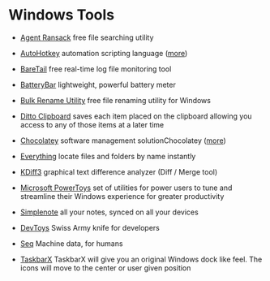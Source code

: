 # Windows Tools

* [Agent Ransack](https://www.mythicsoft.com/agentransack/) free file searching utility

* [AutoHotkey](https://www.autohotkey.com/) automation scripting language ([more](AutoHotkey/README.md))

* [BareTail](http://www.baremetalsoft.com/baretail/index.php) free real-time log file monitoring tool

* [BatteryBar](https://batterybarpro.com/) lightweight, powerful battery meter

* [Bulk Rename Utility](https://www.bulkrenameutility.co.uk/) free file renaming utility for Windows

* [Ditto Clipboard](https://ditto-cp.sourceforge.io/) saves each item placed on the clipboard allowing you access to any of those items at a later time

* [Chocolatey](https://chocolatey.org) software management solutionChocolatey ([more](Chocolatey/README.md))

* [Everything](https://www.voidtools.com/) locate files and folders by name instantly

* [KDiff3](https://download.kde.org/stable/kdiff3/) graphical text difference analyzer (Diff / Merge tool)

* [Microsoft PowerToys](https://docs.microsoft.com/en-us/windows/powertoys/) set of utilities for power users to tune and streamline their Windows experience for greater productivity

* [Simplenote](https://simplenote.com/) all your notes, synced on all your devices

* [DevToys](https://docs.microsoft.com/en-us/windows/powertoys/) Swiss Army knife for developers

* [Seq](https://datalust.co/seq) Machine data, for humans

* [TaskbarX](https://chrisandriessen.nl/taskbarx) TaskbarX will give you an original Windows dock like feel. The icons will move to the center or user given position
